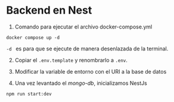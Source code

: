 # Backend en Nest

1. Comando para ejecutar el archivo docker-compose.yml 
```
docker compose up -d
```
``-d `` es para que se ejecute de manera desenlazada de la terminal.

2. Copiar el ``.env.template`` y renombrarlo a ``.env``. 

3. Modificar la variable de entorno con el URI a la base de datos

4. Una vez levantado el *mongo-db*, inicializamos NestJs
```
npm run start:dev
```


